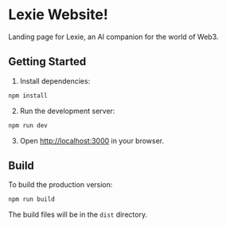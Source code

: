 # Lexie Website!

Landing page for Lexie, an AI companion for the world of Web3.

## Getting Started

1. Install dependencies:
```bash
npm install
```

2. Run the development server:
```bash
npm run dev
```

3. Open [http://localhost:3000](http://localhost:3000) in your browser.

## Build

To build the production version:
```bash
npm run build
```

The build files will be in the `dist` directory. 